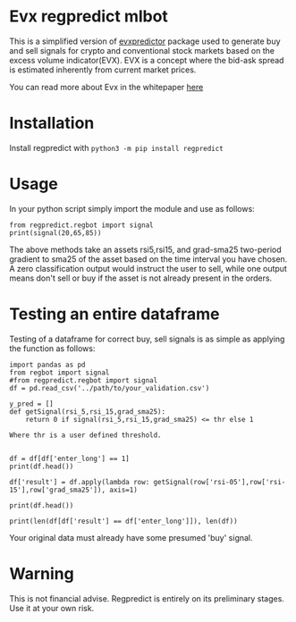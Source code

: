 # Evx regpredict mlbot

This is a simplified version of [evxpredictor](https://pypi.org/project/evxpredictor/) package used to generate buy and sell signals for crypto and conventional stock markets based on the excess volume indicator(EVX). EVX is a concept where the bid-ask spread is estimated inherently from current market prices. 

You can read more about Evx in the whitepaper [here](https://www.researchgate.net/publication/345313655_DeFiPaper)  
# Installation
Install regpredict with `python3 -m pip install regpredict`  
# Usage

In your python script simply import the module and use as follows:

```  
from regpredict.regbot import signal
print(signal(20,65,85))
```
The above methods take an assets rsi5,rsi15, and grad-sma25 two-period gradient to sma25 of the asset based on the time interval you have chosen. A zero classification output would instruct the user to sell, while one output means don't sell or buy if the asset is not already present in the orders.  

# Testing an entire dataframe
Testing of a dataframe for correct buy, sell signals is as simple as applying the function as follows:  

```
import pandas as pd
from regbot import signal
#from regpredict.regbot import signal
df = pd.read_csv('../path/to/your_validation.csv')

y_pred = []
def getSignal(rsi_5,rsi_15,grad_sma25):
    return 0 if signal(rsi_5,rsi_15,grad_sma25) <= thr else 1

Where thr is a user defined threshold.


df = df[df['enter_long'] == 1]
print(df.head())

df['result'] = df.apply(lambda row: getSignal(row['rsi-05'],row['rsi-15'],row['grad_sma25']), axis=1)

print(df.head())

print(len(df[df['result'] == df['enter_long']]), len(df))

```

Your original data must already have some presumed 'buy' signal.

# Warning
This is not financial advise. Regpredict is entirely on its preliminary stages. Use it at your own risk.
